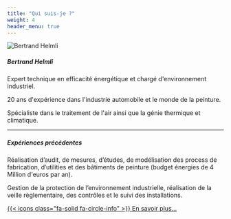 ```yaml
---
title: "Qui suis-je ?"
weight: 4
header_menu: true
---
```


![Bertrand Helmli](images/bertrand.jpg)

##### Bertrand Helmli

Expert technique en efficacité énergétique et chargé d'environnement industriel. 

20 ans d'expérience dans l'industrie automobile et le monde de la peinture.

Spécialiste dans le traitement de l'air ainsi que la génie thermique et climatique. 

---

##### Expériences précédentes

Réalisation d’audit, de mesures, d’études, de modélisation des process de fabrication, d’utilities et des bâtiments de peinture (budget énergies de 4 Million d'euros par an).

Gestion de la protection de l’environnement industrielle, réalisation de la veille règlementaire, des contrôles et le suivi des installations.

[{{< icons class="fa-solid fa-circle-info" >}} En savoir plus...](experiences)
